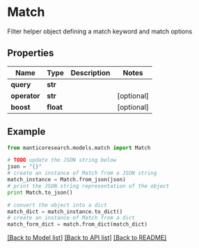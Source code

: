 # Match

Filter helper object defining a match keyword and match options

## Properties

Name | Type | Description | Notes
------------ | ------------- | ------------- | -------------
**query** | **str** |  | 
**operator** | **str** |  | [optional] 
**boost** | **float** |  | [optional] 

## Example

```python
from manticoresearch.models.match import Match

# TODO update the JSON string below
json = "{}"
# create an instance of Match from a JSON string
match_instance = Match.from_json(json)
# print the JSON string representation of the object
print Match.to_json()

# convert the object into a dict
match_dict = match_instance.to_dict()
# create an instance of Match from a dict
match_form_dict = match.from_dict(match_dict)
```
[[Back to Model list]](../README.md#documentation-for-models) [[Back to API list]](../README.md#documentation-for-api-endpoints) [[Back to README]](../README.md)


